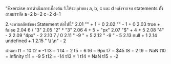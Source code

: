 "Exercise การดำเนินการเบื้องต้น
1.ให้ระบุค่าของ a, b, c และ d หลังจากจบ statements ทั้งสามบรรทัด
a=2 b=2 c=2 d=1

2.จงหาผลลัพธ์ของ Statement ต่อไปนี้"
2.01 "" + 1 + 0
2.02 "" - 1 + 0
2.03 true + false
2.04 6 / "3"
2.05 "2" * "3"
2.06 4 + 5 + "px"
2.07 "$" + 4 + 5
2.08 "4" - 2
2.09 "4px" - 2
2.10 7 / 0
2.11 "  -9  " + 5
2.12 "  -9  " - 5
2.13 null + 1
2.14 undefined + 1
2.15 " \t \n" - 2

คำตอบ
t1 = 10
t2 = -1
t3 = 1
t4 = 2
t5 = 6
t6 = 9px
t7 = $45
t8 = 2
t9 = NaN
t10 = Infinity
t11 =   -9  5
t12 = -14
t13 = 1
t14 = NaN
t15 = -2
